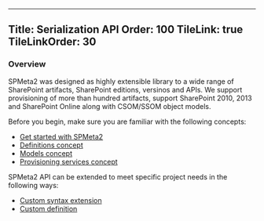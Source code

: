 ﻿----
Title: Serialization API
Order: 100
TileLink: true
TileLinkOrder: 30
----
### Overview

SPMeta2 was designed as highly extensible library to a wide range of SharePoint artifacts, SharePoint editions, versinos and APIs. 
We support provisioning of more than hundred artifacts, support SharePoint 2010, 2013 and SharePoint Online along with CSOM/SSOM object models.

Before you begin, make sure you are familiar with the following concepts:

* [Get started with SPMeta2](/spmeta2/getting-started)
* [Definitions concept](/spmeta2/reference/definitions)
* [Models concept](/spmeta2/reference/models)
* [Provisioning services concept](/spmeta2/reference/provisionservices)

SPMeta2 API can be extended to meet specific project needs in the following ways:

* [Custom syntax extension](/spmeta2/extensibility/custom-syntax)
* [Custom definition](/spmeta2/extensibility/custom-definition)